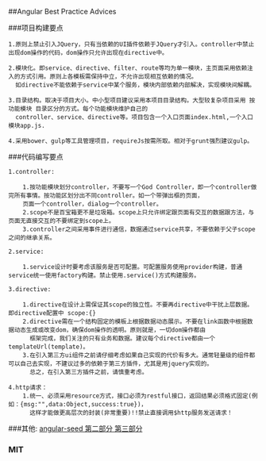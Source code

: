 ##Angular Best Practice Advices

###项目构建要点
    
    1.原则上禁止引入JQuery，只有当依赖的UI插件依赖于JQuery才引入。controller中禁止出现dom操作的代码，dom操作只允许出现在directive中。
    
    2.模块化。即service、directive、filter、route等均为单一模块，主页面采用依赖注入的方式引用。原则上各模板需保持中立，不允许出现相互依赖的情况。
      如directive不能依赖于service中某个服务，模块内部依赖内部解决，实现模块间解耦。
      
    3.目录结构。取决于项目大小。中小型项目建议采用本项目目录结构。大型较复杂项目采用 按功能模块 目录区分的方式。每个功能模块维护自己的
      controller、service、directive等。项目包含一个入口页面index.html,一个入口模块app.js.
    
    4.采用bower、gulp等工具管理项目，requireJs按需所取。相对于grunt强烈建议gulp。
    
###代码编写要点

    1.controller:
        
        1.按功能模块划分controller，不要写一个God Controller，即一个controller做完所有事情。按功能区划分出不同controller。如一个带弹出框的页面，
        页面一个controller，dialog一个controller。
        2.scope不是百宝箱更不是垃圾箱。scope上只允许绑定跟页面有交互的数据跟方法，与页面无直接交互的不要绑定到scope上。
        3.controller之间采用事件进行通信，数据通过service共享，不要依赖于父子scope之间的继承关系。
        
    2.service:
        
        1.service设计时要考虑该服务是否可配置。可配置服务使用provider构建，普通service统一使用factory构建。禁止使用.service()方式构建服务。
        
    3.directive:
        
        1.directive在设计上需保证其scope的独立性。不要再directive中干扰上层数据。即directive配置中 scope:{}
        2.directive需在一个结构固定的模板上根据数据动态展示。不要在link函数中根据数据动态生成或改变dom，确保dom操作的透明。原则就是，一切dom操作都由
          框架完成，我们关注的只有业务和数据。建议每个directive都由一个templateUrl(template)。
        3.在引入第三方ui组件之前请仔细考虑如果自己实现的代价有多大。通常轻量级的组件都可以自己去实现，不建议过多的依赖于第三方插件，尤其是用jquery实现的。
          总之，在引入第三方插件之前，请慎重考虑。
    
    4.http请求：
        1.统一、必须采用resource方式，接口必须为restful接口，返回结果必须格式固定(例如：{msg:"",data:Object,success:true})，
          这样才能做更高层次的封装(非常重要)!!禁止直接调用$http服务发送请求！

###其他: [angular-seed 第二部分 第三部分][1]

### MIT
  [1]:https://github.com/kuitos/angular-seed